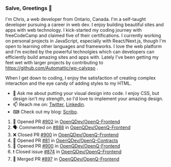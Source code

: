 ### Salve, Greetings 👋

I'm Chris, a web developer from Ontario, Canada. I'm a self-taught developer pursuing a career in web dev. I enjoy building beautiful sites and apps with web technology.
I kick-started my coding journey with freeCodeCamp and claimed five of their certifications.  I currently working on personal projects in JavaScript, especially with React/Next.js, though I'm open to learning other languages and frameworks. I love the web platform and I'm excited by the powerful technolgies which can developers can efficiently build amazing sites and apps with. Lately I've been getting my feet wet with larger projects by contributing to https://github.com/Automattic/wp-calypso .

When I get down to coding, I enjoy the satisfaction of creating complex interaction and the eye candy of adding styles to my HTML. 

- 💬 Ask me about putting your visual design into code. I enjoy CSS, but design isn't my strength, so I'd love to implement your amazing design.
- 📫 Reach me on: [Twitter](https://twitter.com/Christo28120856), [Linkedin](https://www.linkedin.com/in/christopher-stevers-07b9a5204/).
- ⌨ Check out my blog: [Scribo](https://christopherstevers.cf).
<!--
**Christopher-Stevers/Christopher-Stevers** is a ✨ _special_ ✨ repository because its `README.md` (this file) appears on your GitHub profile.

Here are some ideas to get you started:

- 🔭 I’m currently working on ...
- 🌱 I’m currently learning ...
- 👯 I’m looking to collaborate on ...
- 🤔 I’m looking for help with ...
- 😄 Pronouns: ...
- ⚡ Fun fact: ...
-->

<!--START_SECTION:activity-->
1. 💪 Opened PR [#902](https://github.com/OpenQDev/OpenQ-Frontend/pull/902) in [OpenQDev/OpenQ-Frontend](https://github.com/OpenQDev/OpenQ-Frontend)
2. 🗣 Commented on [#888](https://github.com/OpenQDev/OpenQ-Frontend/issues/888) in [OpenQDev/OpenQ-Frontend](https://github.com/OpenQDev/OpenQ-Frontend)
3. ❌ Closed PR [#900](https://github.com/OpenQDev/OpenQ-Frontend/pull/900) in [OpenQDev/OpenQ-Frontend](https://github.com/OpenQDev/OpenQ-Frontend)
4. 💪 Opened PR [#81](https://github.com/OpenQDev/OpenQ-Contracts/pull/81) in [OpenQDev/OpenQ-Contracts](https://github.com/OpenQDev/OpenQ-Contracts)
5. 💪 Opened PR [#900](https://github.com/OpenQDev/OpenQ-Frontend/pull/900) in [OpenQDev/OpenQ-Frontend](https://github.com/OpenQDev/OpenQ-Frontend)
6. ❗️ Closed issue [#874](https://github.com/OpenQDev/OpenQ-Frontend/issues/874) in [OpenQDev/OpenQ-Frontend](https://github.com/OpenQDev/OpenQ-Frontend)
7. 🎉 Merged PR [#897](https://github.com/OpenQDev/OpenQ-Frontend/pull/897) in [OpenQDev/OpenQ-Frontend](https://github.com/OpenQDev/OpenQ-Frontend)
<!--END_SECTION:activity-->
